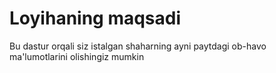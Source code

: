 # Loyihaning maqsadi

Bu dastur orqali siz istalgan shaharning ayni paytdagi ob-havo ma'lumotlarini olishingiz mumkin
